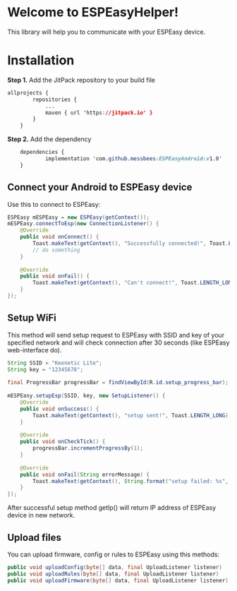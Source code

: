 # Welcome to ESPEasyHelper!

This library will help you to communicate with your ESPEasy device.

# Installation

**Step 1.** Add the JitPack repository to your build file
```css
allprojects {
		repositories {
			...
			maven { url 'https://jitpack.io' }
		}
	}
```
**Step 2.**  Add the dependency

```css
	dependencies {
	        implementation 'com.github.messbees:ESPEasyAndroid:v1.0'
	}
```
## Connect your Android to ESPEasy device
Use this to connect to ESPEasy:
```java
ESPEasy mESPEasy = new ESPEasy(getContext());  
mESPEasy.connectToEsp(new ConnectionListener() {  
    @Override  
    public void onConnect() {  
        Toast.makeText(getContext(), "Successfully connected!", Toast.LENGTH_LONG).show();  
        // do something  
    }  
  
    @Override  
    public void onFail() {  
        Toast.makeText(getContext(), "Can't connect!", Toast.LENGTH_LONG).show();  
    }  
});
```
## Setup WiFi
This method will send setup request to ESPEasy with SSID and key of your specified network and will check connection after 30 seconds (like ESPEasy web-interface do).
```java
String SSID = "Keenetic Lite";  
String key = "12345678";  
  
final ProgressBar progressBar = findViewById(R.id.setup_progress_bar);  
  
mESPEasy.setupEsp(SSID, key, new SetupListener() {  
    @Override  
	public void onSuccess() {  
        Toast.makeText(getContext(), "setup sent!", Toast.LENGTH_LONG).show();  
    }  
  
    @Override  
    public void onCheckTick() {  
        progressBar.incrementProgressBy(1);  
    }   
  
    @Override  
    public void onFail(String errorMessage) {  
        Toast.makeText(getContext(), String.format("setup failed: %s", errorMessage), Toast.LENGTH_LONG).show();  
    }  
});
```
After successful setup method getIp() will return IP address of ESPEasy device in new network.

## Upload files

You can upload firmware, config or rules to ESPEasy using this methods:
```java
public void uploadConfig(byte[] data, final UploadListener listener)
public void uploadRules(byte[] data, final UploadListener listener) 
public void uploadFirmware(byte[] data, final UploadListener listener)
```